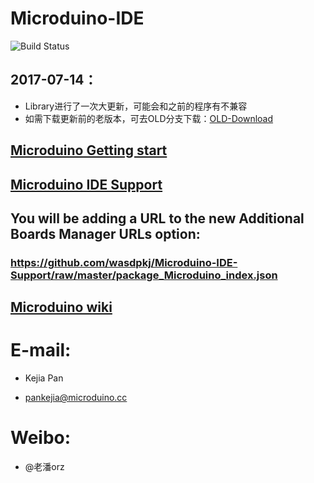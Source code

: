 # Microduino-IDE

![Build Status](https://travis-ci.org/wasdpkj/arduino-board-index.svg?branch=gh-pages)

## 2017-07-14：
- Library进行了一次大更新，可能会和之前的程序有不兼容
- 如需下载更新前的老版本，可去OLD分支下载：[OLD-Download](https://github.com/wasdpkj/Microduino-IDE-Support/tree/OLD)


## [Microduino Getting start](http://www.microduino.cc/download/)

## [Microduino IDE Support](https://github.com/wasdpkj/Microduino-IDE-Support/)


## You will be adding a URL to the new Additional Boards Manager URLs option:
### https://github.com/wasdpkj/Microduino-IDE-Support/raw/master/package_Microduino_index.json

## [Microduino wiki](http://wiki.microduino.cc)


# E-mail:
- Kejia Pan
 + pankejia@microduino.cc

# Weibo:
- @老潘orz
